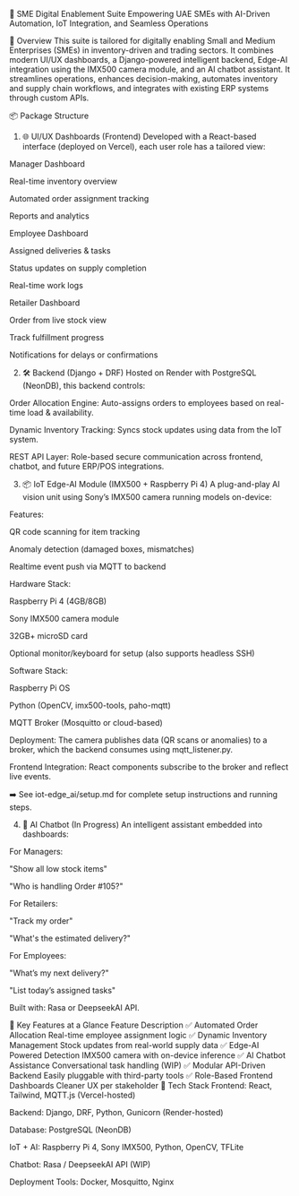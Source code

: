 🚀 SME Digital Enablement Suite
Empowering UAE SMEs with AI-Driven Automation, IoT Integration, and Seamless Operations

🧩 Overview
This suite is tailored for digitally enabling Small and Medium Enterprises (SMEs) in inventory-driven and trading sectors. It combines modern UI/UX dashboards, a Django-powered intelligent backend, Edge-AI integration using the IMX500 camera module, and an AI chatbot assistant. It streamlines operations, enhances decision-making, automates inventory and supply chain workflows, and integrates with existing ERP systems through custom APIs.

📦 Package Structure
1. 🌐 UI/UX Dashboards (Frontend)
Developed with a React-based interface (deployed on Vercel), each user role has a tailored view:

Manager Dashboard

Real-time inventory overview

Automated order assignment tracking

Reports and analytics

Employee Dashboard

Assigned deliveries & tasks

Status updates on supply completion

Real-time work logs

Retailer Dashboard

Order from live stock view

Track fulfillment progress

Notifications for delays or confirmations

2. 🛠️ Backend (Django + DRF)
Hosted on Render with PostgreSQL (NeonDB), this backend controls:

Order Allocation Engine:
Auto-assigns orders to employees based on real-time load & availability.

Dynamic Inventory Tracking:
Syncs stock updates using data from the IoT system.

REST API Layer:
Role-based secure communication across frontend, chatbot, and future ERP/POS integrations.

3. 📦 IoT Edge-AI Module (IMX500 + Raspberry Pi 4)
A plug-and-play AI vision unit using Sony’s IMX500 camera running models on-device:

Features:

QR code scanning for item tracking

Anomaly detection (damaged boxes, mismatches)

Realtime event push via MQTT to backend

Hardware Stack:

Raspberry Pi 4 (4GB/8GB)

Sony IMX500 camera module

32GB+ microSD card

Optional monitor/keyboard for setup (also supports headless SSH)

Software Stack:

Raspberry Pi OS

Python (OpenCV, imx500-tools, paho-mqtt)

MQTT Broker (Mosquitto or cloud-based)

Deployment:
The camera publishes data (QR scans or anomalies) to a broker, which the backend consumes using mqtt_listener.py.

Frontend Integration:
React components subscribe to the broker and reflect live events.

➡️ See iot-edge_ai/setup.md for complete setup instructions and running steps.

4. 🤖 AI Chatbot (In Progress)
An intelligent assistant embedded into dashboards:

For Managers:

"Show all low stock items"

"Who is handling Order #105?"

For Retailers:

"Track my order"

"What's the estimated delivery?"

For Employees:

"What’s my next delivery?"

"List today’s assigned tasks"

Built with: Rasa or DeepseekAI API.

🚀 Key Features at a Glance
Feature	Description
✅ Automated Order Allocation	Real-time employee assignment logic
✅ Dynamic Inventory Management	Stock updates from real-world supply data
✅ Edge-AI Powered Detection	IMX500 camera with on-device inference
✅ AI Chatbot Assistance	Conversational task handling (WIP)
✅ Modular API-Driven Backend	Easily pluggable with third-party tools
✅ Role-Based Frontend Dashboards	Cleaner UX per stakeholder
📂 Tech Stack
Frontend: React, Tailwind, MQTT.js (Vercel-hosted)

Backend: Django, DRF, Python, Gunicorn (Render-hosted)

Database: PostgreSQL (NeonDB)

IoT + AI: Raspberry Pi 4, Sony IMX500, Python, OpenCV, TFLite

Chatbot: Rasa / DeepseekAI API (WIP)

Deployment Tools: Docker, Mosquitto, Nginx

